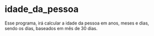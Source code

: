 # idade_da_pessoa
Esse programa, irá calcular a idade da pessoa em anos, meses e dias, sendo os dias, baseados em mês de 30 dias.

